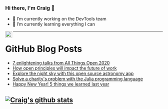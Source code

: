 ### Hi there, I'm Craig 👋

<!--
**CraigTeelFugro/CraigTeelFugro** is a ✨ _special_ ✨ repository because its `README.md` (this file) appears on your GitHub profile.

Here are some ideas to get you started:
-->

- 🔭 I’m currently working on the DevTools team
- 🌱 I’m currently learning everything I can

[<img align="left" alt="Craig Teel | LinkedIn" width="22px" src="https://cdn.jsdelivr.net/npm/simple-icons@v3/icons/linkedin.svg" />][linkedin]

---

# GitHub Blog Posts

<!-- BLOG-POST-LIST:START -->
- [7 enlightening talks from All Things Open 2020](https://opensource.com/article/21/1/ato-2020)
- [How open principles will impact the future of work](https://opensource.com/open-organization/21/1/open-is-future-of-work)
- [Explore the night sky with this open source astronomy app](https://opensource.com/article/21/1/kstars)
- [Solve a charity&#039;s problem with the Julia programming language](https://opensource.com/article/21/1/solve-problem-julia)
- [Happy New Year! 5 things we learned last year](https://opensource.com/article/21/1/happy-new-year-advice)
<!-- BLOG-POST-LIST:END -->

## [![Craig's github stats](https://github-readme-stats.vercel.app/api?username=craigteelfugro)](https://github.com/anuraghazra/github-readme-stats)


[linkedin]: https://linkedin.com/in/craig-teel-b8786771
